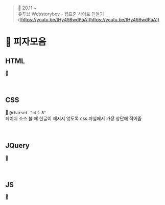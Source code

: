 ﻿> 👑  20.11 ~ <br>
> 유투브 Webstoryboy - 웹표준 사이트 만들기 ([https://youtu.be/tHy498wdPaA](https://youtu.be/tHy498wdPaA))

# 🍕 피자모음
 
## HTML

🍕 <br>
<br><br>


## CSS

🍕 `@charset "utf-8"`<br>
페이지 소스 볼 때 한글이 깨지지 않도록 css 파일에서 가장 상단에 적어줌<br>
<br><br>


## JQuery

🍕 <br>
<br><br>


## JS

🍕 <br>
<br><br>



